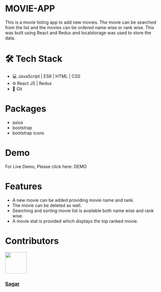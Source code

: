 # MOVIE-APP

This is a movie listing app to add new movies. The movie can be searched from the list and the movies can be ordered name wise or rank wise. This was built using React and Redux and localstorage was used to store the data.


# 🛠️ Tech Stack

- 💻 JavaScript | ES6 | HTML | CSS
- 🌐 React JS | Redux
- 🔧 Git

# Packages
- axios
- bootstrap
- bootstrap icons

# Demo
For Live Demo, Please click here: DEMO

# Features

  - A new movie can be added providing movie name and rank.
  - The movie can be deleted as well.
  - Searching and sorting movie list is available both name wise and rank wise.
  - A movie stat is provided which displays the top ranked movie.


# Contributors
<img src="https://avatars.githubusercontent.com/u/30855107?v=4" height="70" width="70">
  <h3><a href="https://github.com/cgsagar">Sagar</a></h3>



